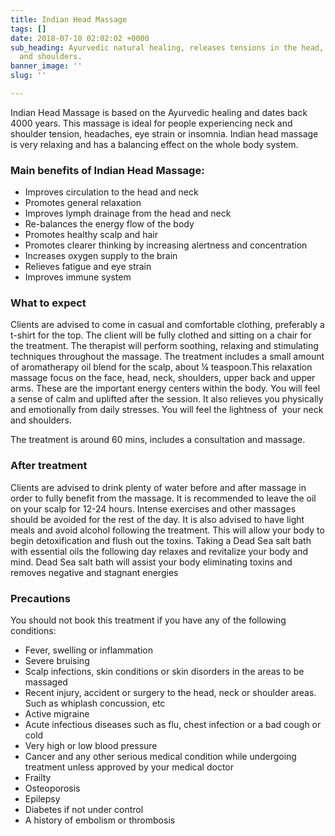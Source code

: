 ```yaml
---
title: Indian Head Massage
tags: []
date: 2018-07-10 02:02:02 +0000
sub_heading: Ayurvedic natural healing, releases tensions in the head, neck, face
  and shoulders.
banner_image: ''
slug: ''

---
```

Indian Head Massage is based on the Ayurvedic healing and dates back 4000 years. This massage is ideal for people experiencing neck and shoulder tension, headaches, eye strain or insomnia. Indian head massage is very relaxing and has a balancing effect on the whole body system.

### Main benefits of Indian Head Massage:

* Improves circulation to the head and neck
* Promotes general relaxation
* Improves lymph drainage from the head and neck
* Re-balances the energy flow of the body
* Promotes healthy scalp and hair
* Promotes clearer thinking by increasing alertness and concentration
* Increases oxygen supply to the brain
* Relieves fatigue and eye strain
* Improves immune system

### What to expect

Clients are advised to come in casual and comfortable clothing, preferably a t-shirt for the top. The client will be fully clothed and sitting on a chair for the treatment. The therapist will perform soothing, relaxing and stimulating techniques throughout the massage. The treatment includes a small amount of aromatherapy oil blend for the scalp, about ¼ teaspoon.This relaxation massage focus on the face, head, neck, shoulders, upper back and upper arms. These are the important energy centers within the body. You will feel a sense of calm and uplifted after the session. It also relieves you physically and emotionally from daily stresses. You will feel the lightness of  your neck and shoulders.

The treatment is around 60 mins, includes a consultation and massage.

### After treatment

Clients are advised to drink plenty of water before and after massage in order to fully benefit from the massage. It is recommended to leave the oil on your scalp for 12-24 hours. Intense exercises and other massages should be avoided for the rest of the day. It is also advised to have light meals and avoid alcohol following the treatment. This will allow your body to begin detoxification and flush out the toxins. Taking a Dead Sea salt bath with essential oils the following day relaxes and revitalize your body and mind. Dead Sea salt bath will assist your body eliminating toxins and removes negative and stagnant energies

### Precautions

You should not book this treatment if you have any of the following conditions:

* Fever, swelling or inflammation
* Severe bruising
* Scalp infections, skin conditions or skin disorders in the areas to be massaged
* Recent injury, accident or surgery to the head, neck or shoulder areas. Such as whiplash concussion, etc
* Active migraine
* Acute infectious diseases such as flu, chest infection or a bad cough or cold
* Very high or low blood pressure
* Cancer and any other serious medical condition while undergoing treatment unless approved by your medical doctor
* Frailty
* Osteoporosis
* Epilepsy
* Diabetes if not under control
* A history of embolism or thrombosis